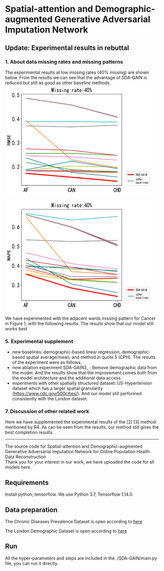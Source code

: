 # Spatial-attention and Demographic-augmented Generative Adversarial Imputation Network

## Update: Experimental results in rebuttal
### 1. About data missing rates and missing patterns

The experimental results at low missing rates (40% missing) are shown below. From the results we can see that the advantage of SDA-GAIN is reduced but still as good as other baseline methods.
<img src="https://github.com/www22SDAGAIN/Paper_pictures/blob/main/missingrate40_RMSE.png" width="480" height="360"/><br/>

<img src="https://github.com/www22SDAGAIN/Paper_pictures/blob/main/missingrate40_MAPE.png" width="480" height="360"/><br/>


We have experimented with the adjacent wards missing pattern for Cancer in Figure 1, with the following results. The results show that our model still works best

### 5. Experimental supplement
* new baselines: demographic-based linear regression, demographic-based spatial average/mean,  and method in quote 5 (CPH). The results of the experiment were as follows.
* new ablation experiment SDA-GAIN3_ : Remove demographic data from the model. And the results show that the improvement comes both from the model architecture and the additional data access.
* experiments with other spatially structured dataset: US-Hypertension dataset which has a larger spatial granularity (https://www.cdc.gov/500cities/). And our model still performed consistently with the London dataset.

### 7. Discussion of other related work 
Here we have supplemented the experimental results of the [2] [3] method mentioned by R4. As can be seen from the results, our method still gives the best completion results.




------------------------------------------------------------------------------------------------------------------------
The source code for Spatial-attention and Demographic-augmented Generative Adversarial Imputation Network for Online Population Health Data Reconstruction   
Thank you for your interest in our work, we have uploaded the code for all models here.

## Requirements
Install python, tensorflow. We use Python 3.7, Tensorflow 1.14.0.

## Data preparation
The Chronic Diseases Prevalence Dataset is open according to [here](https://digital.nhs.uk/data-and-information/publications/statistical/quality-and-outcomes-framework-achievement-prevalence-and-exceptions-data)

The London Demographic Dataset is open according to [here](https://data.london.gov.uk/dataset/gla-population-projections-custom-age-tables)

## Run
All the hyper-parameters and steps are included in the ./SDA-GAIN/main.py file, you can run it directly.
